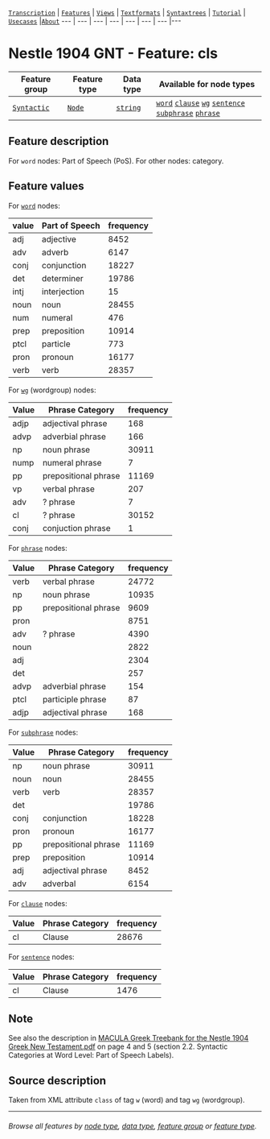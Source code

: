 <a name="start"></a>
[`Transcription`](../transcription.md#start) | [`Features`](../features.md#start) | [`Views`](../views.md#start) | [`Textformats`](../textformats.md#start) | [`Syntaxtrees`](../syntaxtrees.md#start) | [`Tutorial`](../../tutorial/README.md#start) | [`Usecases`](../usecases/README.md#start) |[`About`](../about.md#start)
---  | --- | --- | --- | --- | --- | --- |---

# Nestle 1904 GNT - Feature: cls

Feature group | Feature type | Data type | Available for node types
---  | --- | --- | ---
[`Syntactic`](featuresbygroup.md#syntactic-features) | [`Node`](featuresbyfeaturetype.md#node-features) | [`string`](featuresbydatatype.md#string-datatype) | [`word`](featuresbynodetype.md#word-nodes) [`clause`](featuresbynodetype.md#clause-nodes)  [`wg`](featuresbynodetype.md#wordgroup-nodes) [`sentence`](featuresbynodetype.md#sentence-nodes) [`subphrase`](featuresbynodetype.md#subphrase-nodes) [`phrase`](featuresbynodetype.md#phrase-nodes)

## Feature description

For `word` nodes: Part of Speech (PoS). For other nodes: category.

## Feature values

For [`word`](featuresbynodetype.md#word-nodes) nodes:

value | Part of Speech | frequency
--- | --- | ---
adj | adjective | 8452
adv | adverb | 6147
conj | conjunction | 18227
det | determiner | 19786
intj | interjection | 15
noun | noun | 28455
num | numeral | 476
prep | preposition | 10914
ptcl | particle | 773
pron | pronoun | 16177
verb | verb | 28357

For [`wg`](featuresbynodetype.md#wordgroup-nodes) (wordgroup) nodes:

Value | Phrase Category | frequency
--- | --- | ---
adjp | adjectival phrase | 168
advp | adverbial phrase | 166
np | noun phrase | 30911
nump | numeral phrase | 7
pp | prepositional phrase | 11169
vp | verbal phrase | 207
adv | ? phrase | 7
cl | ? phrase | 30152
conj | conjuction phrase| 1

For [`phrase`](featuresbynodetype.md#phrase-nodes) nodes:

Value | Phrase Category | frequency
--- | --- | ---
verb | verbal phrase|	24772
np	| noun phrase |10935
pp | prepositional phrase |	9609
pron ||	8751
adv	| ? phrase | 4390
noun | |	2822
adj	|| 2304
det	|| 257
advp | adverbial phrase |	154
ptcl |participle phrase |	87
adjp | adjectival phrase | 168

For [`subphrase`](featuresbynodetype.md#subphrase-nodes) nodes:

Value | Phrase Category | frequency
--- | --- | ---
np	| noun phrase | 30911
noun | noun | 28455
verb	| verb| 28357
det ||	19786
conj | conjunction |	18228
pron	| pronoun | 16177
pp | prepositional phrase|11169
prep| preposition | 10914
adj | adjectival phrase | 8452
adv	| adverbal | 6154

For [`clause`](featuresbynodetype.md#clause-nodes) nodes:

Value | Phrase Category | frequency
--- | --- | ---
cl | Clause | 28676

For [`sentence`](featuresbynodetype.md#sentence-nodes) nodes:

Value | Phrase Category | frequency
--- | --- | ---
cl | Clause | 1476

## Note
See also the description in [MACULA Greek Treebank for the Nestle 1904 Greek New Testament.pdf](https://nbviewer.org/github/biblicalhumanities/greek-new-testament/blob/master/syntax-trees/nestle1904/doc/Nestle%201904%20Treebank%20Documentation.pdf) on page 4 and 5 (section 2.2. Syntactic Categories at Word Level: Part of Speech Labels).

## Source description

Taken from XML attribute `class` of tag `w` (word) and tag `wg` (wordgroup).

---
###### *Browse all features by [node type](featuresbynodetype.md#start), [data type](featuresbydatatype.md#start), [feature group](featuresbygroup.md#start) or [feature type](featuresbyfeaturetype.md#start).*

